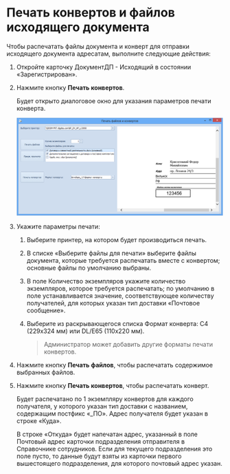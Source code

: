 # Печать конвертов и файлов исходящего документа

Чтобы распечатать файлы документа и конверт для отправки исходящего документа адресатам, выполните следующие действия:

1. Откройте карточку ДокументДП - Исходящий в состоянии «Зарегистрирован».

2. Нажмите кнопку **Печать конвертов**.

   Будет открыто диалоговое окно для указания параметров печати конверта.

   ![Диалоговое окно указания параметров печати конверта](img/Printing_an_Envelope.png "Диалоговое окно указания параметров печати конверта")

3. Укажите параметры печати:

   1. Выберите принтер, на котором будет производиться печать.

   2. В списке «Выберите файлы для печати» выберите файлы документа, которые требуется распечатать вместе с конвертом; основные файлы по умолчанию выбраны.

   3. В поле Количество экземпляров укажите количество экземпляров, которое требуется распечатать; по умолчанию в поле устанавливается значение, соответствующее количеству получателей, для которых указан тип доставки «Почтовое сообщение».

   4. Выберите из раскрывающегося списка Формат конверта: C4 (229x324 мм) или DL/E65 (110x220 мм).

      > Администратор может добавить другие форматы печати конвертов.

4. Нажмите кнопку **Печать файлов**, чтобы распечатать содержимое выбранных файлов.

5. Нажмите кнопку **Печать конвертов**, чтобы распечатать конверт.

   Будет распечатано по 1 экземпляру конвертов для каждого получателя, у которого указан тип доставки с названием, содержащим постфикс «_ПО». Адрес получателя будет указан в строке «Куда».

   В строке «Откуда» будет напечатан адрес, указанный в поле Почтовый адрес карточки подразделения отправителя в Справочнике сотрудников. Если для текущего подразделения это поле пусто, то данные будут взяты из карточки первого вышестоящего подразделения, для которого почтовый адрес указан.